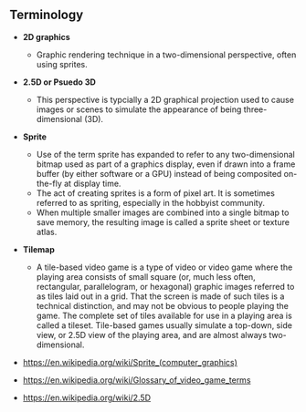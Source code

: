 ## Terminology

- **2D graphics**
  - Graphic rendering technique in a two-dimensional perspective, often using sprites.
- **2.5D or Psuedo 3D**
  - This perspective is typcially a 2D graphical projection used to cause images or scenes to simulate the appearance of being three-dimensional (3D).
- **Sprite**
  - Use of the term sprite has expanded to refer to any two-dimensional bitmap used as part of a graphics display, even if drawn into a frame buffer (by either software or a GPU) instead of being composited on-the-fly at display time.
  - The act of creating sprites is a form of pixel art. It is sometimes referred to as spriting, especially in the hobbyist community.
  - When multiple smaller images are combined into a single bitmap to save memory, the resulting image is called a sprite sheet or texture atlas.
- **Tilemap**
  - A tile-based video game is a type of video or video game where the playing area consists of small square (or, much less often, rectangular, parallelogram, or hexagonal) graphic images referred to as tiles laid out in a grid. That the screen is made of such tiles is a technical distinction, and may not be obvious to people playing the game. The complete set of tiles available for use in a playing area is called a tileset. Tile-based games usually simulate a top-down, side view, or 2.5D view of the playing area, and are almost always two-dimensional.

- https://en.wikipedia.org/wiki/Sprite_(computer_graphics)
- https://en.wikipedia.org/wiki/Glossary_of_video_game_terms
- https://en.wikipedia.org/wiki/2.5D

